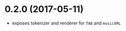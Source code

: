 <a name="0.2.0"></a>
# 0.2.0 (2017-05-11)

* exposes tokenizer and renderer for `TAB` and `musicXML`



